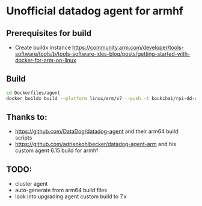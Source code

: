 # Unofficial datadog agent for armhf
## Prerequisites for build
- Create buildx instance https://community.arm.com/developer/tools-software/tools/b/tools-software-ides-blog/posts/getting-started-with-docker-for-arm-on-linux

## Build
```bash
cd Dockerfiles/agent
docker buildx build --platform linux/arm/v7 --push -t koukihai/rpi-dd-agent -f armhf/Dockerfile .
```

## Thanks to:
- https://github.com/DataDog/datadog-agent and their arm64 build scripts
- https://github.com/adrienkohlbecker/datadog-agent-arm and his custom agent 6.15 build for armhf

## TODO:
- cluster agent
- auto-generate from arm64 build files
- look into upgrading agent custom build to 7.x